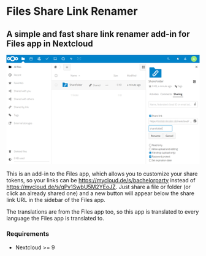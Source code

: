 # Files Share Link Renamer
## A simple and fast share link renamer add-in for Files app in Nextcloud

![](screenshots/sharerenamer.png)

This is an add-in to the Files app, which allows you to customize your share tokens, so your links can be https://mycloud.de/s/bachelorparty instead of https://mycloud.de/s/qPv1SwbU5M2YEoJZ. Just share a file or folder (or click an already shared one) and a new button will appear below the share link URL in the sidebar of the Files app.

The translations are from the Files app too, so this app is translated to every language the Files app is translated to.

### Requirements
* Nextcloud >= 9
